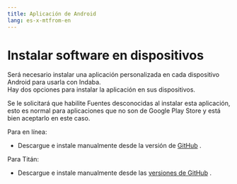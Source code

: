 ```yaml
---
title: Aplicación de Android
lang: es-x-mtfrom-en
---
```

<ReadTime/> 

# Instalar software en dispositivos  

<Leader> 

 Será necesario instalar una aplicación personalizada en cada dispositivo Android para usarla con Indaba.  
 Hay dos opciones para instalar la aplicación en sus dispositivos.  

</Leader> 

<Tip> 

 Se le solicitará que habilite Fuentes desconocidas al instalar esta aplicación, esto es normal para aplicaciones que no son de Google Play Store y está bien aceptarlo en este caso.  

</Tip> 

 Para en línea:  

<ul><li> Descargue e instale manualmente desde la versión de <a href="https://github.com/our-story-media/ourstory-android/releases/latest/download/dev.indaba.apk">GitHub</a> . </li></ul> 

 Para Titán:  

<ul><li> Descargue e instale manualmente desde las <a href="https://github.com/our-story-media/ourstory-android/releases/latest/download/dev.indaba.offline.apk">versiones de GitHub</a> . </li></ul> 
<!-- * Install from the Play Story from [Indaba Titan](https://play.google.com/store/apps/details?id=uk.ac.ncl.di.bootlegger.offline). --> 
